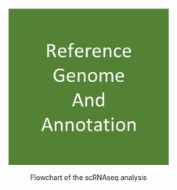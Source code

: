 



<div class="figure" style="text-align: center">
<img src="figures/flowchart.png" alt="Flowchart of the scRNAseq analysis" width="65%" />
<p class="caption">Flowchart of the scRNAseq analysis</p>
</div>
